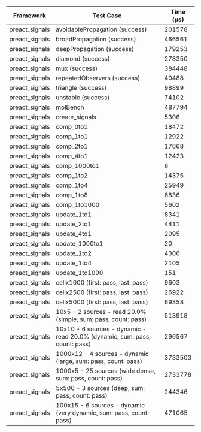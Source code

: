 | Framework | Test Case | Time (μs) |
| --- | --- | --- |
| preact_signals | avoidablePropagation (success) | 201578 |
| preact_signals | broadPropagation (success) | 466561 |
| preact_signals | deepPropagation (success) | 179253 |
| preact_signals | diamond (success) | 278350 |
| preact_signals | mux (success) | 384448 |
| preact_signals | repeatedObservers (success) | 40488 |
| preact_signals | triangle (success) | 98899 |
| preact_signals | unstable (success) | 74102 |
| preact_signals | molBench | 487794 |
| preact_signals | create_signals | 5306 |
| preact_signals | comp_0to1 | 18472 |
| preact_signals | comp_1to1 | 12922 |
| preact_signals | comp_2to1 | 17668 |
| preact_signals | comp_4to1 | 12423 |
| preact_signals | comp_1000to1 | 6 |
| preact_signals | comp_1to2 | 14375 |
| preact_signals | comp_1to4 | 25949 |
| preact_signals | comp_1to8 | 6836 |
| preact_signals | comp_1to1000 | 5602 |
| preact_signals | update_1to1 | 8341 |
| preact_signals | update_2to1 | 4411 |
| preact_signals | update_4to1 | 2095 |
| preact_signals | update_1000to1 | 20 |
| preact_signals | update_1to2 | 4306 |
| preact_signals | update_1to4 | 2105 |
| preact_signals | update_1to1000 | 151 |
| preact_signals | cellx1000 (first: pass, last: pass) | 9603 |
| preact_signals | cellx2500 (first: pass, last: pass) | 26922 |
| preact_signals | cellx5000 (first: pass, last: pass) | 69358 |
| preact_signals | 10x5 - 2 sources - read 20.0% (simple, sum: pass, count: pass) | 513918 |
| preact_signals | 10x10 - 6 sources - dynamic - read 20.0% (dynamic, sum: pass, count: pass) | 296567 |
| preact_signals | 1000x12 - 4 sources - dynamic (large, sum: pass, count: pass) | 3733503 |
| preact_signals | 1000x5 - 25 sources (wide dense, sum: pass, count: pass) | 2733778 |
| preact_signals | 5x500 - 3 sources (deep, sum: pass, count: pass) | 244346 |
| preact_signals | 100x15 - 6 sources - dynamic (very dynamic, sum: pass, count: pass) | 471065 |
